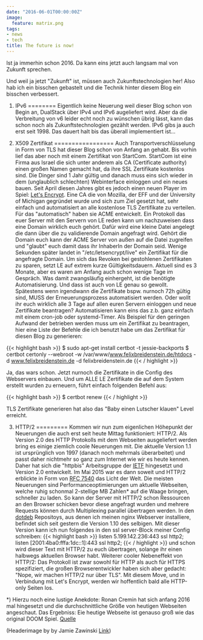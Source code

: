 ```yaml
---
date: "2016-06-01T00:00:00Z"
image:
  feature: matrix.png
tags:
- news
- tech
title: The future is now!
---
```


Ist ja immerhin schon 2016. Da kann eins jetzt auch langsam mal von Zukunft sprechen.

Und weil ja jetzt "Zukunft" ist, müssen auch Zukunftstechnologien her! Also hab ich ein bisschen gebastelt und die Technik hinter diesem
Blog ein bisschen verbessert.

1) IPv6
========
Eigentlich keine Neuerung weil dieser Blog schon von Begin an, DualStack über IPv4 und IPv6 augeliefert wird. Aber da die Verbreitung von v6 leider echt noch zu wünschen übrig lässt, kann das schon noch als Zukunftstechnologien gezählt werden. IPv6 gibs ja auch erst seit 1998. Das dauert halt bis das überall implementiert ist...

2) X509 Zertifikat
=================
Auch Transportverschlüsselung in Form von TLS hat dieser Blog schon von Anfang an gehabt. Bis vorhin lief das aber noch mit einem Zertifikat von StartCom. StartCom ist eine Firma aus Israel die sich unter anderem als CA (Certificate authority) einen großen Namen gemacht hat, da ihre SSL Zertifikate kostenlos sind. Die Dinger sind 1 Jahr gültig und danach muss eins sich wieder in dem (unglaublich schlechten) Webinterface einloggen und ein neues bauen.
Seit April diesen Jahres gibt es jedoch einen neuen Player im Spiel: [Let's Encrypt](https://letsencrypt.org/). Eine CA die von Mozilla, der EFF und der University of Michigan gegründet wurde und sich zum Ziel gesetzt hat, sehr einfach und automatisiert an alle kostenlose TLS Zertifikate zu verteilen.
Für das "automatisch" haben sie ACME entwickelt. Ein Protokoll das euer Server mit den Servern von LE reden kann um nachzuweisen dass eine Domain wirklich euch gehört. Dafür wird eine kleine Datei angelegt die dann über die zu validierende Domain angefragt wird. Gehört die Domain euch kann der ACME Server von außen auf die Datei zugreifen und "glaubt" euch damit dass ihr InhaberIn der Domain seid. Wenige Sekunden später landet in "/etc/letsencrypt/live" ein Zertifikat für die angefragte Domain. Um sich das Revoken bei gestohlenen Zertifikaten zu sparen, setzt LE auf extrem kurze Gültigkeitsdauern. Aktuell sind es 3 Monate, aber es waren am Anfang auch schon wenige Tage im Gespräch. Was damit zwangsläufig einhergeht, ist die benötigte Automatisierung. Und dass ist auch von LE genau so gewollt. Spätestens wenn irgendwann die Zertifikate bspw. nurnoch 72h gültig sind, MUSS der Erneuerungsprozess automatisiert werden. Oder wollt ihr euch wirklich alle 3 Tage auf allen euren Servern einloggen und neue Zertifikate beantragen? Automatisieren kann eins das z.b. ganz einfach mit einem cron-job oder systemd-Timer. Als Beispiel für den geringen Aufwand der betrieben werden muss um ein Zertifikat zu beantragen, hier eine Liste der Befehle die ich benutzt habe um das Zertifikat für diesen Blog zu generieren:

{{< highlight bash >}}
$ sudo apt-get install certbot -t jessie-backports
$ certbot certonly --webroot -w /var/www/www.felixbreidenstein.de/htdocs -d www.felixbreidenstein.de -d felixbreidenstein.de
{{< / highlight >}}

Ja, das wars schon. Jetzt nurnoch die Zertifikate in die Config des Webservers einbauen. Und um ALLE LE Zertifikate die auf dem System erstellt wurden zu erneuern, führt einfach folgenden Befehl aus:

{{< highlight bash >}}
$ certbot renew
{{< / highlight >}}

TLS Zertifikate generieren hat also das "Baby einen Lutscher klauen" Level erreicht.

3) HTTP/2
=========
Kommen wir nun zum eigenlichen Höhepunkt der Neuerungen die auch erst seit heute Mittag funktioniert: HTTP/2.
Als Version 2.0 des HTTP Protokolls mit dem Webseiten ausgeliefert werden bring es einige ziemlich coole Neuerungen mit. Die aktuelle Version 1.1 ist ursprünglich von 1997 (danach noch mehrmals überarbeitet) und passt daher nichtmehr so ganz zum Internet wie wir es heute kennen. Daher hat sich die "httpbis" Arbeitsgruppe der [IETF](https://www.ietf.org/) hingesetzt und Version 2.0 entwickelt. Im Mai 2015 war es dann soweit und HTTP/2 erblickte in Form von [RFC 7540](https://tools.ietf.org/html/rfc7540) das Licht der Welt. Die meisten Neuerungen sind Performanceoptimierungen um aktuelle Webseiten, welche ruhig schonmal 2-stellige MB Zahlen* auf die Waage bringen, schneller zu laden. So kann der Server mit HTTP/2 schon Ressourcen an den Browser schicken bevor diese angefragt wurden und mehrere Requests können durch Multiplexing parallel übertragen werden.
In den [dotdeb](https://www.dotdeb.org/) Repositoys, aus denen ich meinen nginx Webserver installiere, befindet sich seit gestern die Version 1.10 des selbigen.
Mit dieser Version kann ich nun folgendes in den ssl server-Block meiner Config schreiben:
{{< highlight bash >}}
listen 5.199.142.236:443 ssl http2;
listen [2001:4ba0:fffa:1dc::1]:443 ssl http2;
{{< / highlight >}}
und schon wird dieser Text mit HTTP/2 zu euch übertragen, solange ihr einen halbwegs aktuellen Browser habt.
Weiterer cooler Nebeneffekt von HTTP/2: Das Protokoll ist zwar sowohl für HTTP als auch für HTTPS spezifiziert, die großen Browserentwickler haben sich aber gedacht: "Nope, wir machen HTTP/2 nur über TLS". Mit diesem Move, und in Verbindung mit Let's Encrypt, werden wir hoffentlich bald alle HTTP-only Seiten los.

*) Hierzu noch eine lustige Anekdote: Ronan Cremin hat sich anfang 2016 mal hingesetzt und die durchschnittliche Größe von heutigen Webseiten angeschaut. Das Ergebniss: Eie heutige Webseite ist genauso groß wie das original DOOM Spiel. [Quelle](https://mobiforge.com/research-analysis/the-web-is-doom)



(Headerimage by  by Jamie Zawinski [Link](https://commons.wikimedia.org/wiki/File:The.Matrix.glmatrix.2.png))
